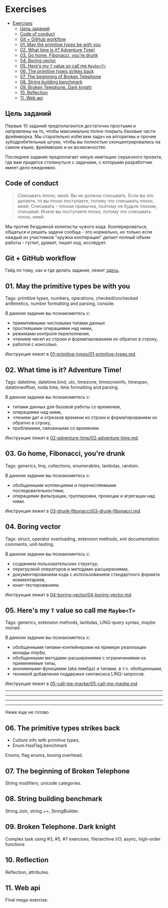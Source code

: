 # Exercises

<!-- TOC -->

- [Exercises](#exercises)
  - [Цель заданий](#цель-заданий)
  - [Code of conduct](#code-of-conduct)
  - [Git + GitHub workflow](#git--github-workflow)
  - [01. May the primitive types be with you](#01-may-the-primitive-types-be-with-you)
  - [02. What time is it? Adventure Time!](#02-what-time-is-it-adventure-time)
  - [03. Go home, Fibonacci, you're drunk](#03-go-home-fibonacci-youre-drunk)
  - [04. Boring vector](#04-boring-vector)
  - [05. Here's my `T` value so call me `Maybe<T>`](#05-heres-my-t-value-so-call-me-maybet)
  - [06. The primitive types strikes back](#06-the-primitive-types-strikes-back)
  - [07. The beginning of Broken Telephone](#07-the-beginning-of-broken-telephone)
  - [08. String building benchmark](#08-string-building-benchmark)
  - [09. Broken Telephone. Dark knight](#09-broken-telephone-dark-knight)
  - [10. Reflection](#10-reflection)
  - [11. Web api](#11-web-api)

<!-- /TOC -->

## Цель заданий

Первые 10 заданий предполагаются достаточно простыми и направлены на то, чтобы максимально полно покрыть базовые части фреймворка. Мы старательно избегаем задач на алгоритмы и прочие зубодробительные штуки, чтобы вы полностью сконцентрировались на самом языке, фреймворке и их возможностях.

Последнее задание предполагает некую имитацию серьезного проекта, где вам придется столкнуться с задачами, с которыми разработчик имеет дело ежедневно.

## Code of conduct

> Списывать плохо, мкей. Вы не должны списывать. Если вы это делаете, то вы плохо поступаете, потому что списывать плохо, мкей. Списывать - плохая привычка, поэтому не будьте плохим, списывая. Иначе вы поступаете плохо, потому что списывать плохо, мкей.

Мы против бездумной копипасты чужого кода. Кооперироваться, общаться и решать задачи сообща - это нормально, но только если каждый из участников "кружка кооперации" делает полный объем работы - гуглит, думает, пишет код, исследует.

## Git + GitHub workflow

Гайд по тому, как и где делать задания, лежит [здесь](git-help.md).

## 01. May the primitive types be with you

Tags: primitive types, numbers, operations, checked/unchecked arithmetics, number formatting and parsing, console.

В данном задании вы познакомитесь с:

- примитивными числовыми типами данных
- простейшими операциями над ними,
- режимами контроля переполнения,
- чтением чисел из строки и форматированием их обратно в строку,
- работой с консолью.

Инструкция лежит в [01-primitive-types/01-primitive-types.md](01-primitive-types/01-primitive-types.md).

## 02. What time is it? Adventure Time!

Tags: datetime, datetime.kind, utc, timezone, timezoneinfo, timespan, datetimeoffset, noda time, time formatting and parsing.

В данном задании вы познакомитесь с:

- типами данных для базовой работы со временем,
- операциями над ними,
- чтением дат и отрезков времени из строки и форматированием их обратно в строку,
- проблемами, связанными со временем.

Инструкция лежит в [02-adventure-time/02-adventure-time.md](02-adventure-time/02-adventure-time.md).

## 03. Go home, Fibonacci, you're drunk

Tags: generics, linq, collections, enumerables, lambdas, random.

В данном задании вы познакомитесь с:

- обобщенными коллекциями и перечисляемыми последовательностями,
- операциями фильтрации, группировки, проекции и агрегации над ними.

Инструкция лежит в [03-drunk-fibonacci/03-drunk-fibonacci.md](03-drunk-fibonacci/03-drunk-fibonacci.md).

## 04. Boring vector

Tags: struct, operator overloading, extension methods, xml documentation comments, unit-testing.

В данном задании вы познакомитесь с:

- созданием пользовательских структур,
- перегрузкой операторов и методами-расширениями,
- документированием кода с использованием стандартного формата комментариев,
- юнит-тестированием.

Инструкция лежит в [04-boring-vector/04-boring-vector.md](04-boring-vector/04-boring-vector.md).

## 05. Here's my `T` value so call me `Maybe<T>`

Tags: generics, extension methods, lambdas, LINQ-query syntax, maybe monad.

В данном задании вы познакомитесь с:

- обобщенными типами-контейнерами на примере реализации монады _maybe_,
- обобщенными методами-расширениями с ограничениями на применяемые типы,
- анонимными-функциями (aka лямбдs) и типами, в т.ч. обобщенными,
- техникой добавления поддержки синтаксиса LINQ-запросов.

Инструкция лежит в [05-call-me-maybe/05-call-me-maybe.md](05-call-me-maybe/05-call-me-maybe.md).

---
---
---
---

Ниже еще не готово




## 06. The primitive types strikes back

- Culture info with primitive types,
- Enum.HasFlag benchmark

Enums, flag enums, boxing overhead.

## 07. The beginning of Broken Telephone

String modifiers, unicode categories.

## 08. String building benchmark

String.Join, string.+=, StringBuilder.

## 09. Broken Telephone. Dark knight

Complex task using #3, #5, #7 exercises, file/archive I/O, async, high-order functions

## 10. Reflection

Reflection, attributes.

## 11. Web api

Final mega-exercise.